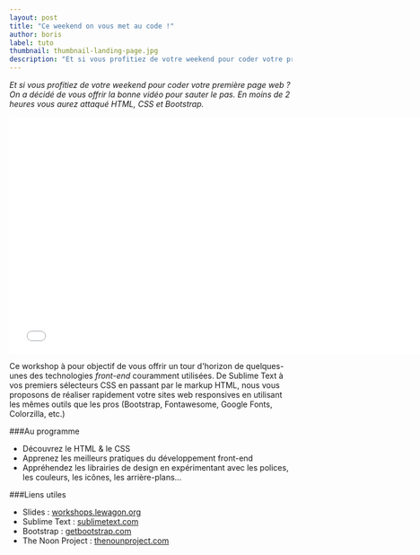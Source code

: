 ```yaml
---
layout: post
title: "Ce weekend on vous met au code !"
author: boris
label: tuto
thumbnail: thumbnail-landing-page.jpg
description: "Et si vous profitiez de votre weekend pour coder votre première page web ? On a décidé de vous offrir la bonne vidéo pour sauter le pas. En moins de 2 heures vous aurez attaqué HTML, CSS et Bootstrap."
---
```


*Et si vous profitiez de votre weekend pour coder votre première page web ? On a décidé de vous offrir la bonne vidéo pour sauter le pas. En moins de 2 heures vous aurez attaqué HTML, CSS et Bootstrap.*

<div class="video-wrapper"><iframe width="750" height="422" src="//www.youtube.com/embed/SXBX5UFHW64?rel=0&amp;showinfo=0" frameborder="0" allowfullscreen></iframe></div>

Ce workshop à pour objectif de vous offrir un tour d'horizon de quelques-unes des technologies *front-end* couramment utilisées. De Sublime Text à vos premiers sélecteurs CSS en passant par le markup HTML, nous vous proposons de réaliser rapidement votre sites web responsives en utilisant les mêmes outils que les pros (Bootstrap, Fontawesome, Google Fonts, Colorzilla, etc.)

###Au programme

- Découvrez le HTML & le CSS
- Apprenez les meilleurs pratiques du développement front-end
- Appréhendez les librairies de design en expérimentant avec les polices, les couleurs, les icônes, les arrière-plans...

###Liens utiles

- Slides : [workshops.lewagon.org](http://workshops.lewagon.org/workshops/landing/index.html#/)
- Sublime Text : [sublimetext.com](http://www.sublimetext.com/)
- Bootstrap : [getbootstrap.com](http://getbootstrap.com/)
- The Noon Project : [thenounproject.com](http://thenounproject.com/)